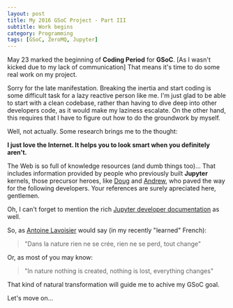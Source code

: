 ```yaml
---
layout: post
title: My 2016 GSoC Project - Part III
subtitle: Work begins
category: Programming
tags: [GSoC, ZeroMQ, Jupyter]
--- 
```


May 23 marked the beginning of **Coding Period** for **GSoC**. [As I wasn't kicked due to my lack of communication] That means it's time to do some real work on my project.

Sorry for the late manifestation. Breaking the inertia and start coding is some difficult task for a lazy reactive person like me. I'm just glad to be able to start with a clean codebase, rather than having to dive deep into other developers code, as it would make my laziness escalate. On the other hand, this requires that I have to figure out how to do the groundwork by myself. 

Well, not actually. Some research brings me to the thought: 

**I just love the Internet. It helps you to look smart when you definitely aren't.**

The Web is so full of knowledge resources (and dumb things too)... That includes information provided by people who previously built **Jupyter** kernels, those precursor heroes, like [Doug](https://github.com/dsblank/simple_kernel) and [Andrew](http://andrew.gibiansky.com/blog/ipython/ipython-kernels/), who paved the way for the following developers. Your references are surely apreciated here, gentlemen.

Oh, I can't forget to mention the rich [Jupyter developer documentation](http://jupyter-client.readthedocs.io/en/latest/kernels.html) as well.

So, as [Antoine Lavoisier](https://en.wikipedia.org/wiki/Antoine_Lavoisier) would say (in my recently "learned" French):

>"Dans la nature rien ne se crée, rien ne se perd, tout change"

Or, as most of you may know:

>"In nature nothing is created, nothing is lost, everything changes"

That kind of natural transformation will guide me to achive my GSoC goal.

Let's move on...

